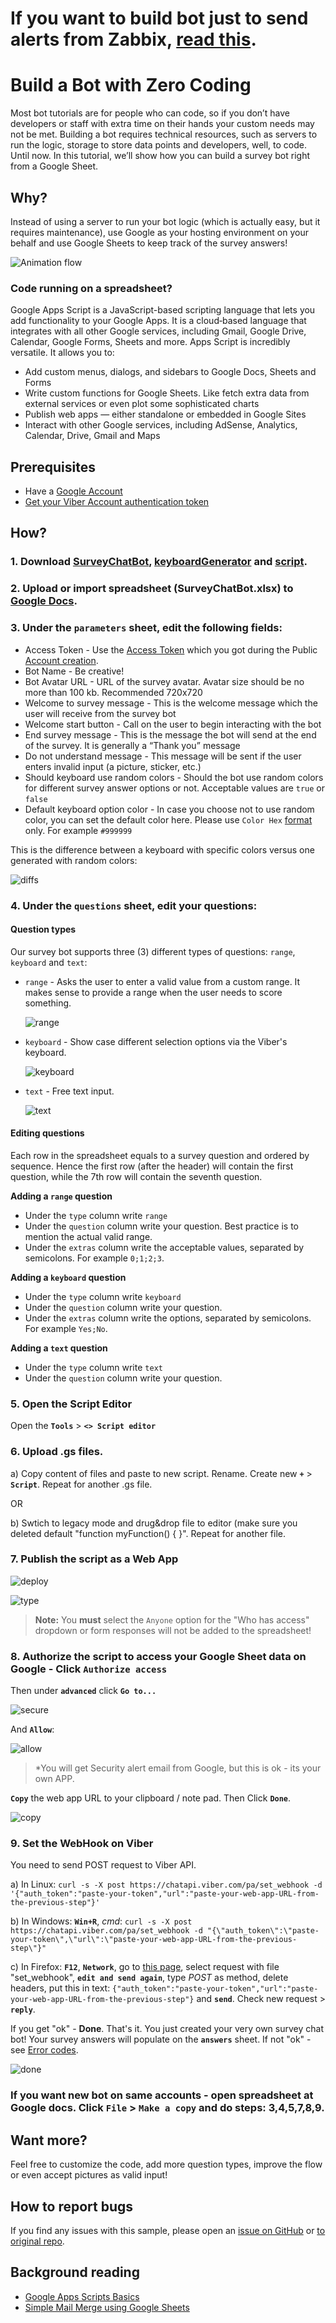 # If you want to build bot just to send alerts from Zabbix, [read this](README-ZBX.md).

# Build a Bot with Zero Coding

Most bot tutorials are for people who can code, so if you don’t have developers or staff with extra time on their hands your custom needs may not be met. Building a bot requires technical resources, such as servers to run the logic, storage to store data points and developers, well, to code. Until now. In this tutorial, we’ll show how you can build a survey bot right from a Google Sheet.

## Why?

Instead of using a server to run your bot logic (which is actually easy, but it requires maintenance), use Google as your hosting environment on your behalf and use Google Sheets to keep track of the survey answers!

![Animation flow](https://github.com/devrelv/blog/blob/master/google_sheet_flow.gif?raw=true)

### Code running on a spreadsheet?
Google Apps Script is a JavaScript-based scripting language that lets you add functionality to your Google Apps. It is a cloud‑based language that integrates with all other Google services, including Gmail, Google Drive, Calendar, Google Forms, Sheets and more. Apps Script is incredibly versatile. It allows you to:

- Add custom menus, dialogs, and sidebars to Google Docs, Sheets and Forms
- Write custom functions for Google Sheets. Like fetch extra data from external services or even plot some sophisticated charts
- Publish web apps — either standalone or embedded in Google Sites
- Interact with other Google services, including AdSense, Analytics, Calendar, Drive, Gmail and Maps

## Prerequisites
- Have a [Google Account](https://accounts.google.com)
- [Get your Viber Account authentication token](https://partners.viber.com/account/create-bot-account) 

## How?

### 1. Download [SurveyChatBot](SurveyChatBot.xlsx), [keyboardGenerator](keyboardGenerator.gs) and [script](script.gs).

### 2. Upload or import spreadsheet (SurveyChatBot.xlsx) to [Google Docs](https://sheet.new).

### 3. Under the **`parameters`** sheet, edit the following fields:

- Access Token - Use the [Access Token](https://developers.viber.com/docs/faq/#authentication-tokens) which you got during the Public [Account creation](https://partners.viber.com/account/create-bot-account).
- Bot Name - Be creative!
- Bot Avatar URL - URL of the survey avatar. Avatar size should be no more than 100 kb. Recommended 720x720
- Welcome to survey message - This is the welcome message which the user will receive from the survey bot
- Welcome start button - Call on the user to begin interacting with the bot
- End survey message - This is the message the bot will send at the end of the survey. It is generally a “Thank you” message
- Do not understand message - This message will be sent if the user enters invalid input (a picture, sticker, etc.)
- Should keyboard use random colors - Should the bot use random colors for different survey answer options or not. Acceptable values are `true` or `false`
- Default keyboard option color - In case you choose not to use random color, you can set the default color here. Please use `Color Hex` [format](http://www.color-hex.com//") only. For example `#999999`

This is the difference between a keyboard with specific colors versus one generated with random colors:

![diffs](https://user-images.githubusercontent.com/17404606/124808509-b2d71e00-df67-11eb-9858-10f6d03d083f.png)

### 4. Under the **`questions`** sheet, edit your questions:

#### Question types
Our survey bot supports three (3) different types of questions: `range`, `keyboard` and `text`:

- `range` -  Asks the user to enter a valid value from a custom range. It makes sense to provide a range when the user needs to score something.

	![range](https://user-images.githubusercontent.com/17404606/124808598-cda99280-df67-11eb-9201-f201ada09452.png)
- `keyboard` - Show case different selection options via the Viber's keyboard.

	![keyboard](https://user-images.githubusercontent.com/17404606/124808710-edd95180-df67-11eb-88a1-7aaeb2048fdc.png)

- `text` - Free text input.

	![text](https://user-images.githubusercontent.com/17404606/124808794-0d707a00-df68-11eb-9959-a552bda0f96a.png)


#### Editing questions
Each row in the spreadsheet equals to a survey question and ordered by sequence. Hence the first row (after the header) will contain the first question, while the 7th row will contain the seventh question.

**Adding a `range` question**

- Under the `type` column write `range`
- Under the `question` column write your question. Best practice is to mention the actual valid range.
- Under the `extras` column write the acceptable values, separated by semicolons. For example `0;1;2;3`.

**Adding a `keyboard` question**

- Under the `type` column write `keyboard`
- Under the `question` column write your question.
- Under the `extras` column write the options, separated by semicolons. For example `Yes;No`.

**Adding a `text` question**

- Under the `type` column write `text`
- Under the `question` column write your question.

### 5. Open the Script Editor

Open the **`Tools`** > **`<> Script editor`**

### 6. Upload .gs files.

a) Copy content of files and paste to new script. Rename. Create new **`+`** > **`Script`**. Repeat for another .gs file.

OR

b) Swtich to legacy mode and drug&drop file to editor (make sure you deleted default "function myFunction() {    }".  Repeat for another file.

### 7. Publish the script as a Web App

![deploy](https://user-images.githubusercontent.com/17404606/124802649-e06c9900-df60-11eb-98c7-8882a40fcfe9.png)

![type](https://user-images.githubusercontent.com/17404606/124802762-fd08d100-df60-11eb-8755-951c965e5ede.png)

> **Note:** You **must** select the `Anyone` option for the "Who has access" dropdown or form responses will not be added to the spreadsheet!

### 8. Authorize the script to access your Google Sheet data on Google - Click **`Authorize access`**

Then under **`advanced`** click **`Go to...`**

![secure](https://user-images.githubusercontent.com/17404606/124810403-f599f580-df69-11eb-9d8c-5e1cb56c92b1.png)

And **`Allow`**:

![allow](https://user-images.githubusercontent.com/17404606/124810777-680ad580-df6a-11eb-8b6b-07b9d042089c.png)

> \*You will get Security alert email from Google, but this is ok - its your own APP.

**`Copy`** the web app URL to your clipboard / note pad.
Then Click **`Done`**.

![copy](https://user-images.githubusercontent.com/17404606/124811072-bd46e700-df6a-11eb-8f60-b3055d703467.png)

### 9. Set the WebHook on Viber
You need to send POST request to Viber API.

a) In Linux: 
``curl -s -X post https://chatapi.viber.com/pa/set_webhook -d '{"auth_token":"paste-your-token","url":"paste-your-web-app-URL-from-the-previous-step"}'``

b) In Windows: **`Win+R`**, *cmd*:
`curl -s -X post https://chatapi.viber.com/pa/set_webhook -d "{\"auth_token\":\"paste-your-token\",\"url\":\"paste-your-web-app-URL-from-the-previous-step\"}"`

c) In Firefox: **`F12`**, **`Network`**, go to [this page](https://chatapi.viber.com/pa/set_webhook), select request with file "set_webhook", **`edit and send again`**, type *POST* as method, delete headers, put this in text: `{"auth_token":"paste-your-token","url":"paste-your-web-app-URL-from-the-previous-step"}` and **`send`**. Check new request > **`reply`**. 

If you get "ok" - **Done**. That's it. You just created your very own survey chat bot! Your survey answers will populate on the **`answers`** sheet.
If not "ok" - see [Error codes](https://developers.viber.com/docs/api/rest-bot-api/#error-codes).

![done](https://user-images.githubusercontent.com/17404606/124811565-44945a80-df6b-11eb-902f-9686a89125d6.png)

### If you want new bot on same accounts - open spreadsheet at Google docs. Click **`File`** > **`Make a copy`** and do steps: 3,4,5,7,8,9.

## Want more?
Feel free to customize the code, add more question types, improve the flow or even accept pictures as valid input!

## How to report bugs
If you find any issues with this sample, please open an [issue on GitHub](https://github.com/who0ps/build-a-bot-with-zero-coding/issues/new) or [to original repo](https://github.com/Viber/build-a-bot-with-zero-coding/issues/new).

## Background reading

+ [Google Apps Scripts Basics](https://developers.google.com/apps-script)
+ [Simple Mail Merge using Google Sheets](https://developers.google.com/apps-script/articles/mail_merge)
